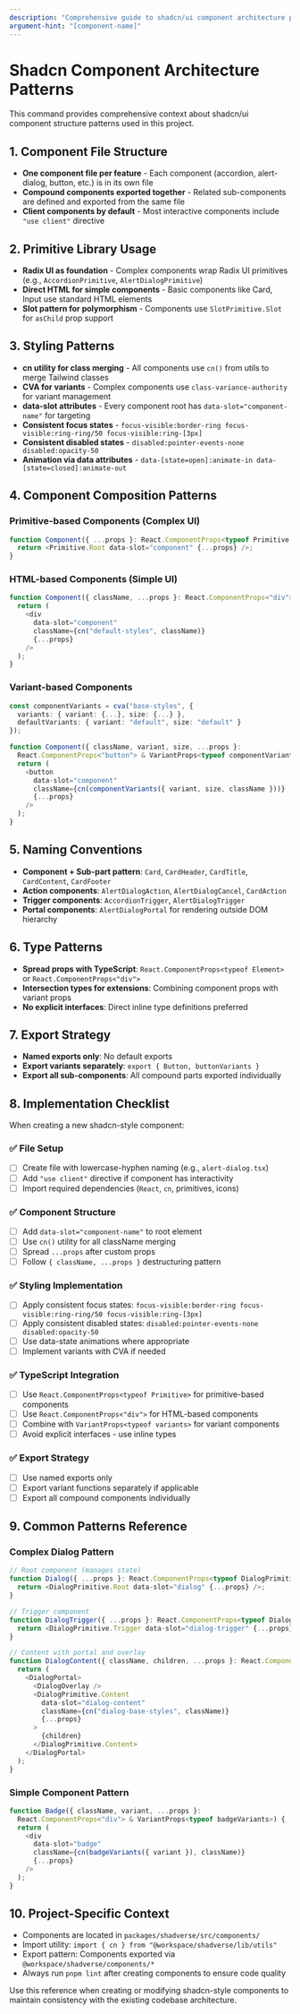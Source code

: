 ```yaml
---
description: "Comprehensive guide to shadcn/ui component architecture patterns and best practices"
argument-hint: "[component-name]"
---
```


# Shadcn Component Architecture Patterns

This command provides comprehensive context about shadcn/ui component structure patterns used in this project.

## 1. Component File Structure
- **One component file per feature** - Each component (accordion, alert-dialog, button, etc.) is in its own file
- **Compound components exported together** - Related sub-components are defined and exported from the same file
- **Client components by default** - Most interactive components include `"use client"` directive

## 2. Primitive Library Usage
- **Radix UI as foundation** - Complex components wrap Radix UI primitives (e.g., `AccordionPrimitive`, `AlertDialogPrimitive`)
- **Direct HTML for simple components** - Basic components like Card, Input use standard HTML elements
- **Slot pattern for polymorphism** - Components use `SlotPrimitive.Slot` for `asChild` prop support

## 3. Styling Patterns
- **cn utility for class merging** - All components use `cn()` from utils to merge Tailwind classes
- **CVA for variants** - Complex components use `class-variance-authority` for variant management
- **data-slot attributes** - Every component root has `data-slot="component-name"` for targeting
- **Consistent focus states** - `focus-visible:border-ring focus-visible:ring-ring/50 focus-visible:ring-[3px]`
- **Consistent disabled states** - `disabled:pointer-events-none disabled:opacity-50`
- **Animation via data attributes** - `data-[state=open]:animate-in data-[state=closed]:animate-out`

## 4. Component Composition Patterns

### Primitive-based Components (Complex UI)
```typescript
function Component({ ...props }: React.ComponentProps<typeof Primitive.Root>) {
  return <Primitive.Root data-slot="component" {...props} />;
}
```

### HTML-based Components (Simple UI)
```typescript
function Component({ className, ...props }: React.ComponentProps<"div">) {
  return (
    <div
      data-slot="component"
      className={cn("default-styles", className)}
      {...props}
    />
  );
}
```

### Variant-based Components
```typescript
const componentVariants = cva("base-styles", {
  variants: { variant: {...}, size: {...} },
  defaultVariants: { variant: "default", size: "default" }
});

function Component({ className, variant, size, ...props }: 
  React.ComponentProps<"button"> & VariantProps<typeof componentVariants>) {
  return (
    <button
      data-slot="component"
      className={cn(componentVariants({ variant, size, className }))}
      {...props}
    />
  );
}
```

## 5. Naming Conventions
- **Component + Sub-part pattern**: `Card`, `CardHeader`, `CardTitle`, `CardContent`, `CardFooter`
- **Action components**: `AlertDialogAction`, `AlertDialogCancel`, `CardAction`
- **Trigger components**: `AccordionTrigger`, `AlertDialogTrigger`
- **Portal components**: `AlertDialogPortal` for rendering outside DOM hierarchy

## 6. Type Patterns
- **Spread props with TypeScript**: `React.ComponentProps<typeof Element>` or `React.ComponentProps<"div">`
- **Intersection types for extensions**: Combining component props with variant props
- **No explicit interfaces**: Direct inline type definitions preferred

## 7. Export Strategy
- **Named exports only**: No default exports
- **Export variants separately**: `export { Button, buttonVariants }`
- **Export all sub-components**: All compound parts exported individually

## 8. Implementation Checklist

When creating a new shadcn-style component:

### ✅ File Setup
- [ ] Create file with lowercase-hyphen naming (e.g., `alert-dialog.tsx`)
- [ ] Add `"use client"` directive if component has interactivity
- [ ] Import required dependencies (`React`, `cn`, primitives, icons)

### ✅ Component Structure
- [ ] Add `data-slot="component-name"` to root element
- [ ] Use `cn()` utility for all className merging
- [ ] Spread `...props` after custom props
- [ ] Follow `{ className, ...props }` destructuring pattern

### ✅ Styling Implementation
- [ ] Apply consistent focus states: `focus-visible:border-ring focus-visible:ring-ring/50 focus-visible:ring-[3px]`
- [ ] Apply consistent disabled states: `disabled:pointer-events-none disabled:opacity-50`
- [ ] Use data-state animations where appropriate
- [ ] Implement variants with CVA if needed

### ✅ TypeScript Integration
- [ ] Use `React.ComponentProps<typeof Primitive>` for primitive-based components
- [ ] Use `React.ComponentProps<"div">` for HTML-based components
- [ ] Combine with `VariantProps<typeof variants>` for variant components
- [ ] Avoid explicit interfaces - use inline types

### ✅ Export Strategy
- [ ] Use named exports only
- [ ] Export variant functions separately if applicable
- [ ] Export all compound components individually

## 9. Common Patterns Reference

### Complex Dialog Pattern
```typescript
// Root component (manages state)
function Dialog({ ...props }: React.ComponentProps<typeof DialogPrimitive.Root>) {
  return <DialogPrimitive.Root data-slot="dialog" {...props} />;
}

// Trigger component
function DialogTrigger({ ...props }: React.ComponentProps<typeof DialogPrimitive.Trigger>) {
  return <DialogPrimitive.Trigger data-slot="dialog-trigger" {...props} />;
}

// Content with portal and overlay
function DialogContent({ className, children, ...props }: React.ComponentProps<typeof DialogPrimitive.Content>) {
  return (
    <DialogPortal>
      <DialogOverlay />
      <DialogPrimitive.Content
        data-slot="dialog-content"
        className={cn("dialog-base-styles", className)}
        {...props}
      >
        {children}
      </DialogPrimitive.Content>
    </DialogPortal>
  );
}
```

### Simple Component Pattern
```typescript
function Badge({ className, variant, ...props }: 
  React.ComponentProps<"div"> & VariantProps<typeof badgeVariants>) {
  return (
    <div 
      data-slot="badge"
      className={cn(badgeVariants({ variant }), className)} 
      {...props} 
    />
  );
}
```

## 10. Project-Specific Context

- Components are located in `packages/shadverse/src/components/`
- Import utility: `import { cn } from "@workspace/shadverse/lib/utils"`
- Export pattern: Components exported via `@workspace/shadverse/components/*`
- Always run `pnpm lint` after creating components to ensure code quality

Use this reference when creating or modifying shadcn-style components to maintain consistency with the existing codebase architecture.